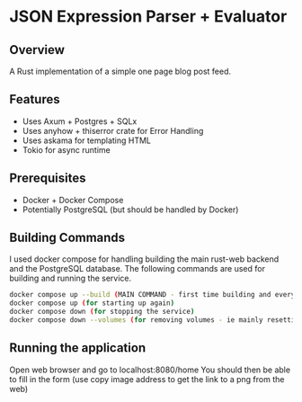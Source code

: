
# JSON Expression Parser + Evaluator

## Overview

A Rust implementation of a simple one page blog post feed.

## Features

- Uses Axum + Postgres + SQLx
- Uses anyhow + thiserror crate for Error Handling
- Uses askama for templating HTML
- Tokio for async runtime

## Prerequisites

- Docker + Docker Compose
- Potentially PostgreSQL (but should be handled by Docker)

## Building Commands
I used docker compose for handling building the main rust-web backend and the PostgreSQL database. The following commands are used for building and running the service.

```bash
docker compose up --build (MAIN COMMAND - first time building and every code change)
docker compose up (for starting up again)
docker compose down (for stopping the service)
docker compose down --volumes (for removing volumes - ie mainly resetting the database)
```

## Running the application
Open web browser and go to localhost:8080/home
You should then be able to fill in the form (use copy image address to get the link to a png from the web)

